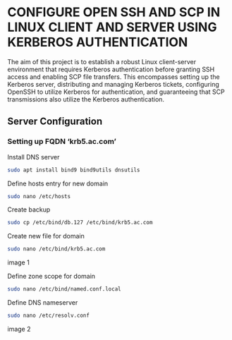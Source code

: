 
# CONFIGURE OPEN SSH AND SCP IN LINUX CLIENT AND SERVER USING KERBEROS AUTHENTICATION

The aim of this project is to establish a robust Linux client-server environment that requires Kerberos authentication before granting SSH access and enabling SCP file transfers. This encompasses setting up the Kerberos server, distributing and managing Kerberos tickets, configuring OpenSSH to utilize Kerberos for authentication, and guaranteeing that SCP transmissions also utilize the Kerberos authentication.

## Server Configuration

### Setting up FQDN ‘krb5.ac.com’

Install DNS server
```bash
sudo apt install bind9 bind9utils dnsutils
```
Define hosts entry for new domain
```bash
sudo nano /etc/hosts
```
Create backup
```bash
sudo cp /etc/bind/db.127 /etc/bind/krb5.ac.com 
```
Create new file for domain
```bash
sudo nano /etc/bind/krb5.ac.com
```
image 1 

Define zone scope for domain
```bash
sudo nano /etc/bind/named.conf.local
```
Define DNS nameserver
```bash
sudo nano /etc/resolv.conf 
```
image 2

